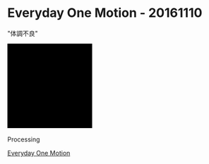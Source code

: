 # Everyday One Motion - 20161110  

"体調不良"  

![](20161110.gif)  

Processing  

[Everyday One Motion](http://motions.work/motion/479)  
